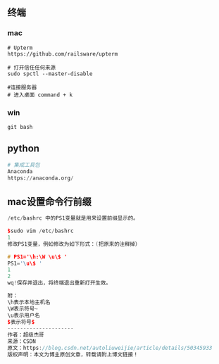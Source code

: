## 终端

### mac

```shell
# Upterm
https://github.com/railsware/upterm

# 打开信任任何来源
sudo spctl --master-disable

#连接服务器
# 进入桌面 command + k
```

### win

```
git bash
```

## python

```python
# 集成工具包
Anaconda
https://anaconda.org/
```

## mac设置命令行前缀

```cpp
/etc/bashrc 中的PS1变量就是用来设置前缀显示的。

$sudo vim /etc/bashrc
1
修改PS1变量，例如修改为如下形式：(把原来的注释掉）

# PS1='\h:\W \u\$ '
PS1='\u\$ '
1
2
wq!保存并退出，将终端退出重新打开生效。

附： 
\h表示本地主机名 
\W表示符号~ 
\u表示用户名 
$表示符号$ 
--------------------- 
作者：超级杰哥 
来源：CSDN 
原文：https://blog.csdn.net/autoliuweijie/article/details/50345933 
版权声明：本文为博主原创文章，转载请附上博文链接！
```

